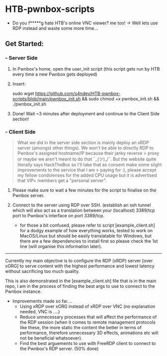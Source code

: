 # HTB-pwnbox-scripts
- Do you f*****g hate HTB's online VNC viewer? me too!
-> Well lets use RDP instead and waste some more time...

## Get Started:

### - Server Side

1. In Pwnbox's home, open the user_init script (this script gets run by HTB every time a new Pwnbox gets deployed)
2. Insert:

    sudo wget https://github.com/s4ndev/HTB-pwnbox-scripts/blob/main/pwnbox_init.sh
    && sudo chmod +x pwnbox_init.sh
    && ./pwnbox_init.sh

3. Done! Wait ~3 minutes after deployment and continue to the Client Side section!

### - Client Side

> What we did in the server side section is mainly deploy an xRDP server (amongst other things). We won't be able to directly RDP to Pwnbox's assigned hostname/IP because their janky reverse > proxy or maybe we aren't meant to do that ¯\_(ツ)_/¯. But the website quite literally says HackTheBox so I'll take that as consent make some slight improvements to the service that I am > paying for :), please accept my fellow condolenses for the added CPU usage but it is advertised that VIP+ members get a "personal server". 

1. Please make sure to wait a few minutes for the script to finalise on the Pwnbox server.

2. Connect to the server using RDP over SSH. (establish an ssh tunnel which will also act as a translation between your (localhost) 3389/tcp port to Pwnbox's interface on port 3389/tcp.

   - for those a bit confused, please refer to script [example_client.sh] for a dodgy example of how everything works, tested to work on MacOS/Linux but should be easily translatable for Windows, but there are a few dependencies to install first so please check the 1st line (will organise this information later).
   

------------------------------------------------------------------------------------------------------------------

Currently my main objective is to configure the RDP (xRDP) server [over xORG] to serve content with the highest performance and lowest latency without sacrificing too much quality.

This is also demonstrated in the [example_client.sh] file that is in the main repo, I am in the process of finding the best args to use to connect to the Pwnbox instance.

- Improvements made so far....
  - Using xRDP over xORG instead of xRDP over VNC (no explanation needed, VNC is ....)
  - Reduce unnecessary processes that will affect the performance of the RDP session (when it comes to remote management protocols like these, the more static the content the better in
      terms of performance, therefore unnecessary 3D effects, animations etc will not be beneficial whatsoever).
  - Find the best arguements to use with FreeRDP client to connect to the Pwnbox's RDP server. (50% done)

